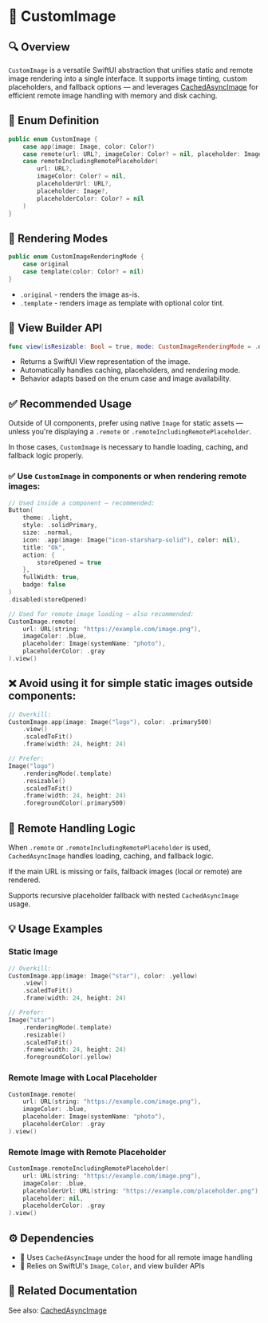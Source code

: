 # 📄 CustomImage

## 🔍 Overview

`CustomImage` is a versatile SwiftUI abstraction that unifies static and remote image rendering into a single interface. It supports image tinting, custom placeholders, and fallback options — and leverages [CachedAsyncImage](https://github.com/petomuro/CachedAsyncImage) for efficient remote image handling with memory and disk caching.

## 🧱 Enum Definition

```swift
public enum CustomImage {
    case app(image: Image, color: Color?)
    case remote(url: URL?, imageColor: Color? = nil, placeholder: Image?, placeholderColor: Color? = nil)
    case remoteIncludingRemotePlaceholder(
        url: URL?,
        imageColor: Color? = nil,
        placeholderUrl: URL?,
        placeholder: Image?,
        placeholderColor: Color? = nil
    )
}
```

## 🎨 Rendering Modes

```swift
public enum CustomImageRenderingMode {
    case original
    case template(color: Color? = nil)
}
```

- `.original` - renders the image as-is.
- `.template` - renders image as template with optional color tint.

## 🧩 View Builder API

```swift
func view(isResizable: Bool = true, mode: CustomImageRenderingMode = .original) -> some View
```

- Returns a SwiftUI View representation of the image.
- Automatically handles caching, placeholders, and rendering mode.
- Behavior adapts based on the enum case and image availability.

## ✅ Recommended Usage

Outside of UI components, prefer using native `Image` for static assets — unless you're displaying a `.remote` or `.remoteIncludingRemotePlaceholder`.

In those cases, `CustomImage` is necessary to handle loading, caching, and fallback logic properly.

### ✅ Use `CustomImage` in components or when rendering remote images:

```swift
// Used inside a component – recommended:
Button(
    theme: .light,
    style: .solidPrimary,
    size: .normal,
    icon: .app(image: Image("icon-starsharp-solid"), color: nil),
    title: "Ok",
    action: {
        storeOpened = true
    },
    fullWidth: true,
    badge: false
)
.disabled(storeOpened)
```

```swift
// Used for remote image loading – also recommended:
CustomImage.remote(
    url: URL(string: "https://example.com/image.png"),
    imageColor: .blue,
    placeholder: Image(systemName: "photo"),
    placeholderColor: .gray
).view()
```

## ❌ Avoid using it for simple static images outside components:

```swift
// Overkill:
CustomImage.app(image: Image("logo"), color: .primary500)
    .view()
    .scaledToFit()
    .frame(width: 24, height: 24)

// Prefer:
Image("logo")
    .renderingMode(.template)
    .resizable()
    .scaledToFit()
    .frame(width: 24, height: 24)
    .foregroundColor(.primary500)
```

## 🧠 Remote Handling Logic

When `.remote` or `.remoteIncludingRemotePlaceholder` is used, `CachedAsyncImage` handles loading, caching, and fallback logic.

If the main URL is missing or fails, fallback images (local or remote) are rendered.

Supports recursive placeholder fallback with nested `CachedAsyncImage` usage.

## 💡 Usage Examples

### Static Image

```swift
// Overkill:
CustomImage.app(image: Image("star"), color: .yellow)
    .view()
    .scaledToFit()
    .frame(width: 24, height: 24)

// Prefer:
Image("star")
    .renderingMode(.template)
    .resizable()
    .scaledToFit()
    .frame(width: 24, height: 24)
    .foregroundColor(.yellow)
```

### Remote Image with Local Placeholder

```swift
CustomImage.remote(
    url: URL(string: "https://example.com/image.png"),
    imageColor: .blue,
    placeholder: Image(systemName: "photo"),
    placeholderColor: .gray
).view()
```

### Remote Image with Remote Placeholder

```swift
CustomImage.remoteIncludingRemotePlaceholder(
    url: URL(string: "https://example.com/image.png"),
    imageColor: .blue,
    placeholderUrl: URL(string: "https://example.com/placeholder.png"),
    placeholder: nil,
    placeholderColor: .gray
).view()
```

## ⚙️ Dependencies

- 🔄 Uses `CachedAsyncImage` under the hood for all remote image handling
- 🧱 Relies on SwiftUI's `Image`, `Color`, and view builder APIs

## 🔗 Related Documentation

See also: [CachedAsyncImage](https://github.com/petomuro/CachedAsyncImage)
